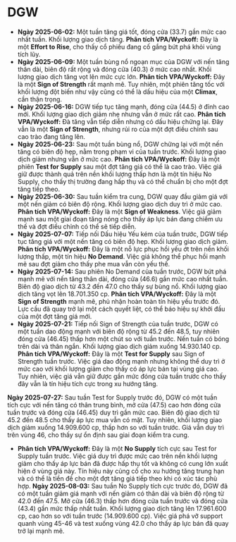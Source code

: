 # DGW

- **Ngày 2025-06-02:** Một tuần tăng giá tốt, đóng cửa (33.7) gần mức cao nhất tuần. Khối lượng giao dịch tăng. **Phân tích VPA/Wyckoff:** Đây là một **Effort to Rise**, cho thấy cổ phiếu đang cố gắng bứt phá khỏi vùng tích lũy.
- **Ngày 2025-06-09:** Một tuần bùng nổ ngoạn mục của DGW với nến tăng thân dài, biên độ rất rộng và đóng cửa (40.3) ở mức cao nhất. Khối lượng giao dịch tăng vọt lên mức cực lớn. **Phân tích VPA/Wyckoff:** Đây là một **Sign of Strength** rất mạnh mẽ. Tuy nhiên, một phiên tăng tốc với khối lượng đột biến như vậy cũng có thể là dấu hiệu của một **Climax**, cần thận trọng.
- **Ngày 2025-06-16:** DGW tiếp tục tăng mạnh, đóng cửa (44.5) ở đỉnh cao mới. Khối lượng giao dịch giảm nhẹ nhưng vẫn ở mức rất cao. **Phân tích VPA/Wyckoff:** Đà tăng vẫn tiếp diễn nhưng có dấu hiệu chững lại. Đây vẫn là một **Sign of Strength**, nhưng rủi ro của một đợt điều chỉnh sau cao trào đang tăng lên.
- **Ngày 2025-06-23:** Sau một tuần bùng nổ, DGW chững lại với một nến tăng có biên độ hẹp, nằm trong phạm vi của tuần trước. Khối lượng giao dịch giảm nhưng vẫn ở mức cao. **Phân tích VPA/Wyckoff:** Đây là một phiên **Test for Supply** sau một đợt tăng giá có thể là cao trào. Việc giá giữ được thành quả trên nền khối lượng thấp hơn là một tín hiệu No Supply, cho thấy thị trường đang hấp thụ và có thể chuẩn bị cho một đợt tăng tiếp theo.
- **Ngày 2025-06-30:** Sau tuần kiểm tra cung, DGW quay đầu giảm giá với một nến giảm có biên độ rộng. Khối lượng giao dịch duy trì ở mức cao. **Phân tích VPA/Wyckoff:** Đây là một **Sign of Weakness**. Việc giá giảm mạnh sau một giai đoạn tăng nóng cho thấy áp lực bán đang chiếm ưu thế và đợt điều chỉnh có thể sẽ tiếp diễn.
- **Ngày 2025-07-07:** Tiếp nối Dấu hiệu Yếu kém của tuần trước, DGW tiếp tục tăng giá với một nến tăng có biên độ hẹp. Khối lượng giao dịch giảm. **Phân tích VPA/Wyckoff:** Đây là một nỗ lực phục hồi yếu ớt trên nền khối lượng thấp, một tín hiệu **No Demand**. Việc giá không thể phục hồi mạnh mẽ sau đợt giảm cho thấy phe mua vẫn còn yếu thế.
- **Ngày 2025-07-14:** Sau phiên No Demand của tuần trước, DGW bứt phá mạnh mẽ với nến tăng thân dài, đóng cửa (46.6) gần mức cao nhất tuần. Biên độ giao dịch từ 43.2 đến 47.0 cho thấy sự bùng nổ. Khối lượng giao dịch tăng vọt lên 18.701.350 cp. **Phân tích VPA/Wyckoff:** Đây là một **Sign of Strength** mạnh mẽ, phủ nhận hoàn toàn tín hiệu yếu trước đó. Lực cầu đã quay trở lại một cách quyết liệt, có thể báo hiệu sự khởi đầu của một đợt tăng giá mới.
- **Ngày 2025-07-21:** Tiếp nối Sign of Strength của tuần trước, DGW có một tuần dao động mạnh với biên độ rộng từ 45.2 đến 48.5, tuy nhiên đóng cửa (46.45) thấp hơn một chút so với tuần trước. Nến tuần có bóng trên dài và thân ngắn. Khối lượng giao dịch giảm xuống 14.930.140 cp. **Phân tích VPA/Wyckoff:** Đây là một **Test for Supply** sau Sign of Strength tuần trước. Việc giá dao động mạnh nhưng không thể duy trì ở mức cao với khối lượng giảm cho thấy có áp lực bán tại vùng giá cao. Tuy nhiên, việc giá vẫn giữ được gần mức đóng cửa tuần trước cho thấy đây vẫn là tín hiệu tích cực trong xu hướng tăng.


**Ngày 2025-07-27:** Sau tuần Test for Supply trước đó, DGW có một tuần tích cực với nến tăng có thân trung bình, mở cửa (47.5) cao hơn đóng cửa tuần trước và đóng cửa (46.45) duy trì gần mức cao. Biên độ giao dịch từ 45.2 đến 48.5 cho thấy áp lực mua vẫn có mặt. Tuy nhiên, khối lượng giao dịch giảm xuống 14.909.600 cp, thấp hơn so với tuần trước. Giá vẫn duy trì trên vùng 46, cho thấy sự ổn định sau giai đoạn kiểm tra cung.
- **Phân tích VPA/Wyckoff:** Đây là một **No Supply** tích cực sau Test for Supply tuần trước. Việc giá duy trì được mức cao trên nền khối lượng giảm cho thấy áp lực bán đã được hấp thụ tốt và không có cung lớn xuất hiện ở vùng giá này. Tín hiệu này củng cố cho xu hướng tăng trung hạn và có thể là tiền đề cho một đợt tăng giá tiếp theo khi có xúc tác phù hợp.
**Ngày 2025-08-03:** Sau tuần No Supply tích cực trước đó, DGW đã có một tuần giảm giá mạnh với nến giảm có thân dài và biên độ rộng từ 42.0 đến 47.5. Mở cửa (46.3) thấp hơn đóng cửa tuần trước và đóng cửa (43.4) gần mức thấp nhất tuần. Khối lượng giao dịch tăng lên 17.961.600 cp, cao hơn so với tuần trước (14.909.600 cp). Việc giá phá vỡ support quanh vùng 45-46 và test xuống vùng 42.0 cho thấy áp lực bán đã quay trở lại mạnh mẽ.

